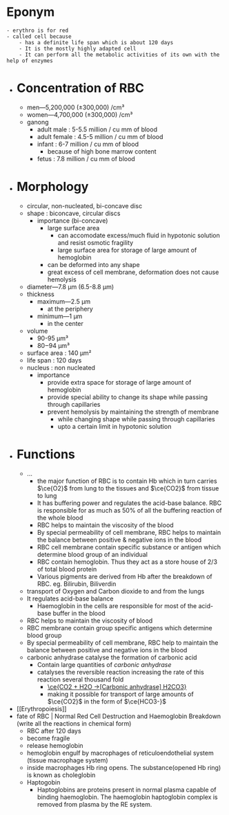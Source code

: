 # Eponym
	- erythro is for red
	- called cell because
		- has a definite life span which is about 120 days
		- It is the mostly highly adapted cell
		- It can perform all the metabolic activities of its own with the help of enzymes
- # Concentration of RBC
	- men―5,200,000 (±300,000) /cm³
	- women―4,700,000 (±300,000) /cm³
	- ganong
		- adult male : 5-5.5 million / cu mm of blood
		- adult female : 4.5-5 million / cu mm of blood
		- infant : 6-7 million / cu mm of blood
			- because of high bone marrow content
		- fetus : 7.8 million / cu mm of blood
- # Morphology
	- circular, non-nucleated, bi-concave disc
	- shape : biconcave, circular discs
		- importance (bi-concave)
			- large surface area
				- can accomodate excess/much fluid in hypotonic solution and resist osmotic fragility
				- large surface area for storage of large amount  of hemoglobin
			- can be deformed into any shape
			- great excess of cell membrane, deformation does not cause hemolysis
	- diameter―7.8 µm (6.5-8.8 µm)
	- thickness
		- maximum―2.5 µm
			- at the periphery
		- minimum―1 µm
			- in the center
	- volume
		- 90-95 µm³
		- 80‒94 µm³
	- surface area : 140 µm²
	- life span : 120 days
	- nucleus : non nucleated
		- importance
			- provide extra space for storage of large amount of hemoglobin
			- provide special ability to change its shape  while passing through capillaries
			- prevent hemolysis by maintaining the strength of membrane
				- while changing shape while passing through capillaries
				- upto a certain limit in hypotonic solution
- # Functions
	- ...
		- the major function of RBC is to contain Hb which in turn carries $\ce{O2}$  from lung to the tissues and $\ce{CO2}$  from tissue to lung
		- It has buffering power and regulates the acid-base balance. RBC is responsible for as much as 50% of all the buffering reaction of the whole blood
		- RBC helps to maintain the viscosity of the blood
		- By special permeability of cell membrane, RBC helps to maintain the balance between positive & negative ions in the blood
		- RBC cell membrane contain specific substance or antigen which determine blood group of an individual
		- RBC contain hemoglobin. Thus they act as a store house of 2/3 of total blood protein
		- Various pigments are derived from Hb after the breakdown of RBC. eg. Bilirubin, Biliverdin
	- transport of  Oxygen and Carbon dioxide to and from the lungs
	- It regulates acid-base balance
		- Haemoglobin in the cells are responsible for most of the acid-base buffer in the blood
	- RBC helps to maintain the viscosity of blood
	- RBC membrane contain group specific antigens which determine blood group
	- By special permeability of cell membrane, RBC help to maintain the balance between positive and negative ions in the blood
	- carbonic anhydrase catalyse the formation of carbonic acid
		- Contain large quantities of *carbonic anhydrase*
		- catalyses the reversible reaction increasing the rate of this reaction several thousand fold
			- [\ce{CO2 + H2O ->[Carbonic anhydrase] H2CO3}](https://www.remnote.com/doc/TiMcE88CihkRaJMNi?isPin=false)
			- making it possible for transport of large amounts of $\ce{CO2}$ in the form of $\ce{HCO3-}$
- [[Erythropoiesis]]
- fate of RBC | Normal Red Cell Destruction and Haemoglobin Breakdown (write all the reactions in chemical form)
	- RBC after 120 days
	- become fragile
	- release hemoglobin
	- hemoglobin engulf by macrophages of reticuloendothelial system (tissue macrophage system)
	- inside macrophages Hb ring opens. The substance(opened Hb ring)  is known as choleglobin
	- Haptogobin
		- Haptoglobins are proteins present in normal plasma capable of binding haemoglobin. The haemoglobin haptoglobin complex is removed from plasma by the RE system.